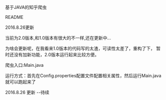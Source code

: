 ﻿基于JAVA的知乎爬虫
<p>README</p>
<p>2016.8.26更新</p>
<p>当前为2.0版本,和1.0版本有很大的不一样,还在更新中...</p>
<p>为啥会更新呢，在我看来1.0版本的代码写的太渣，可读性太差了，重构了下，
暂时还没有加新功能，2.0版本运行起来比较方便。</p>
<p></p>
<p>爬虫入口:Main.java</p>
<p>运行方式：首先在Config.properties配置文件配置相关属性，然后运行Main.java就可以跑起来了</p>
<p>
2016.8.26 更新 --待续
</p>